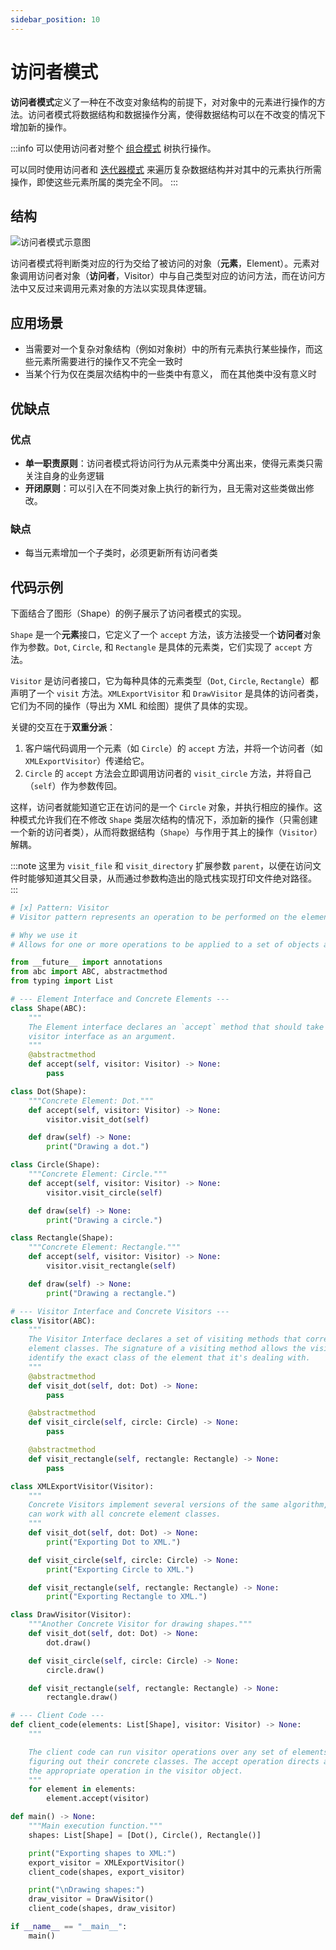 ```yaml
---
sidebar_position: 10
---
```


# 访问者模式
**访问者模式**定义了一种在不改变对象结构的前提下，对对象中的元素进行操作的方法。访问者模式将数据结构和数据操作分离，使得数据结构可以在不改变的情况下增加新的操作。

:::info
可以使用访问者对整个 [组合模式](../structural/composite.md) 树执行操作。

可以同时使用访问者和 [迭代器模式](./iterator.md) 来遍历复杂数据结构并对其中的元素执行所需操作，即使这些元素所属的类完全不同。
:::

## 结构

![访问者模式示意图](https://refactoringguru.cn/images/patterns/diagrams/visitor/structure-zh.png)

访问者模式将判断类对应的行为交给了被访问的对象（**元素**，Element）。元素对象调用访问者对象（**访问者**，Visitor）中与自己类型对应的访问方法，而在访问方法中又反过来调用元素对象的方法以实现具体逻辑。

## 应用场景

- 当需要对一个复杂对象结构（例如对象树）中的所有元素执行某些操作，而这些元素所需要进行的操作又不完全一致时
- 当某个行为仅在类层次结构中的一些类中有意义， 而在其他类中没有意义时

## 优缺点
### 优点
- **单一职责原则**：访问者模式将访问行为从元素类中分离出来，使得元素类只需关注自身的业务逻辑
- **开闭原则**：可以引入在不同类对象上执行的新行为，且无需对这些类做出修改。

### 缺点
- 每当元素增加一个子类时，必须更新所有访问者类

## 代码示例

下面结合了图形（Shape）的例子展示了访问者模式的实现。

`Shape` 是一个**元素**接口，它定义了一个 `accept` 方法，该方法接受一个**访问者**对象作为参数。`Dot`, `Circle`, 和 `Rectangle` 是具体的元素类，它们实现了 `accept` 方法。

`Visitor` 是访问者接口，它为每种具体的元素类型（`Dot`, `Circle`, `Rectangle`）都声明了一个 `visit` 方法。`XMLExportVisitor` 和 `DrawVisitor` 是具体的访问者类，它们为不同的操作（导出为 XML 和绘图）提供了具体的实现。

关键的交互在于**双重分派**：
1.  客户端代码调用一个元素（如 `Circle`）的 `accept` 方法，并将一个访问者（如 `XMLExportVisitor`）传递给它。
2.  `Circle` 的 `accept` 方法会立即调用访问者的 `visit_circle` 方法，并将自己（`self`）作为参数传回。

这样，访问者就能知道它正在访问的是一个 `Circle` 对象，并执行相应的操作。这种模式允许我们在不修改 `Shape` 类层次结构的情况下，添加新的操作（只需创建一个新的访问者类），从而将数据结构（`Shape`）与作用于其上的操作（`Visitor`）解耦。

:::note
这里为 `visit_file` 和 `visit_directory` 扩展参数 `parent`，以便在访问文件时能够知道其父目录，从而通过参数构造出的隐式栈实现打印文件绝对路径。
:::

```python livecodes console=full
# [x] Pattern: Visitor
# Visitor pattern represents an operation to be performed on the elements of an object structure

# Why we use it
# Allows for one or more operations to be applied to a set of objects at runtime without modifying the objects themselves

from __future__ import annotations
from abc import ABC, abstractmethod
from typing import List

# --- Element Interface and Concrete Elements ---
class Shape(ABC):
    """
    The Element interface declares an `accept` method that should take the base
    visitor interface as an argument.
    """
    @abstractmethod
    def accept(self, visitor: Visitor) -> None:
        pass

class Dot(Shape):
    """Concrete Element: Dot."""
    def accept(self, visitor: Visitor) -> None:
        visitor.visit_dot(self)

    def draw(self) -> None:
        print("Drawing a dot.")

class Circle(Shape):
    """Concrete Element: Circle."""
    def accept(self, visitor: Visitor) -> None:
        visitor.visit_circle(self)

    def draw(self) -> None:
        print("Drawing a circle.")

class Rectangle(Shape):
    """Concrete Element: Rectangle."""
    def accept(self, visitor: Visitor) -> None:
        visitor.visit_rectangle(self)

    def draw(self) -> None:
        print("Drawing a rectangle.")

# --- Visitor Interface and Concrete Visitors ---
class Visitor(ABC):
    """
    The Visitor Interface declares a set of visiting methods that correspond to
    element classes. The signature of a visiting method allows the visitor to
    identify the exact class of the element that it's dealing with.
    """
    @abstractmethod
    def visit_dot(self, dot: Dot) -> None:
        pass

    @abstractmethod
    def visit_circle(self, circle: Circle) -> None:
        pass

    @abstractmethod
    def visit_rectangle(self, rectangle: Rectangle) -> None:
        pass

class XMLExportVisitor(Visitor):
    """
    Concrete Visitors implement several versions of the same algorithm, which
    can work with all concrete element classes.
    """
    def visit_dot(self, dot: Dot) -> None:
        print("Exporting Dot to XML.")

    def visit_circle(self, circle: Circle) -> None:
        print("Exporting Circle to XML.")

    def visit_rectangle(self, rectangle: Rectangle) -> None:
        print("Exporting Rectangle to XML.")

class DrawVisitor(Visitor):
    """Another Concrete Visitor for drawing shapes."""
    def visit_dot(self, dot: Dot) -> None:
        dot.draw()

    def visit_circle(self, circle: Circle) -> None:
        circle.draw()

    def visit_rectangle(self, rectangle: Rectangle) -> None:
        rectangle.draw()

# --- Client Code ---
def client_code(elements: List[Shape], visitor: Visitor) -> None:
    """

    The client code can run visitor operations over any set of elements without
    figuring out their concrete classes. The accept operation directs a call to
    the appropriate operation in the visitor object.
    """
    for element in elements:
        element.accept(visitor)

def main() -> None:
    """Main execution function."""
    shapes: List[Shape] = [Dot(), Circle(), Rectangle()]

    print("Exporting shapes to XML:")
    export_visitor = XMLExportVisitor()
    client_code(shapes, export_visitor)

    print("\nDrawing shapes:")
    draw_visitor = DrawVisitor()
    client_code(shapes, draw_visitor)

if __name__ == "__main__":
    main()
```